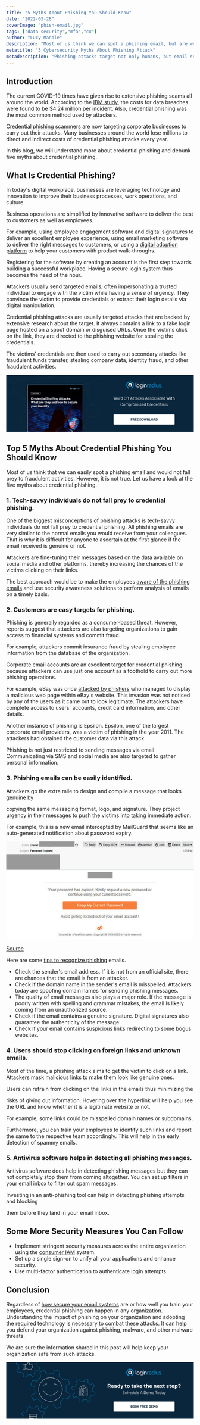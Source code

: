 ```yaml
---
title: "5 Myths About Phishing You Should Know"
date: "2022-03-28"
coverImage: "phish-email.jpg"
tags: ["data security","mfa","cx"]
author: "Lucy Manole"
description: "Most of us think we can spot a phishing email, but are we really safe against online fraud? Here are some truths about credential phishing."
metatitle: "5 Cybersecurity Myths About Phishing Attack"
metadescription: "Phishing attacks target not only humans, but email servers as well. It is important to stay alert. Here are a few facts you must know to identify a phishing attack."
---
```


## Introduction

The current COVID-19 times have given rise to extensive phishing scams all around the world. According to the [IBM study](https://newsroom.ibm.com/2021-07-28-IBM-Report-Cost-of-a-Data-Breach-Hits-Record-High-During-Pandemic), the costs for data breaches were found to be $4.24 million per incident.  Also, credential phishing was the most common method used by attackers.

Credential [phishing scammers](https://www.loginradius.com/blog/identity/phishing-for-identity/) are now targeting corporate businesses to carry out their attacks. Many businesses around the world lose millions to direct and indirect costs of credential phishing attacks every year. 

In this blog, we will understand more about credential phishing and debunk five myths about credential phishing.


## What Is Credential Phishing?

In today's digital workplace, businesses are leveraging technology and innovation to improve their business processes, work operations, and culture. 

Business operations are simplified by innovative software to deliver the best to customers as well as employees. 

For example, using employee engagement software and digital signatures to deliver an excellent employee experience, using email marketing software to deliver the right messages to customers, or using a [digital adoption platform](https://www.walkme.com/glossary/digital-adoption-platform/) to help your customers with product walk-throughs.

Registering for the software by creating an account is the first step towards building a successful workplace. Having a secure login system thus becomes the need of the hour. 

Attackers usually send targeted emails, often impersonating a trusted individual to engage with the victim while having a sense of urgency. They convince the victim to provide credentials or extract their login details via digital manipulation. 

Credential phishing attacks are usually targeted attacks that are backed by extensive research about the target. It always contains a link to a fake login page hosted on a spoof domain or disguised URLs. Once the victims click on the link, they are directed to the phishing website for stealing the credentials.

The victims' credentials are then used to carry out secondary attacks like fraudulent funds transfer, stealing company data, identity fraud, and other fraudulent activities.

[![WP-credential-stuffing](WP-credential-stuffing.png)](https://www.loginradius.com/resource/understanding-credential-stuffing-attacks-whitepaper)


## Top 5 Myths About Credential Phishing You Should Know

Most of us think that we can easily spot a phishing email and would not fall prey to fraudulent activities. However, it is not true. Let us have a look at the five myths about credential phishing.


### 1. Tech-savvy individuals do not fall prey to credential phishing.

One of the biggest misconceptions of phishing attacks is tech-savvy individuals do not fall prey to credential phishing. All phishing emails are very similar to the normal emails you would receive from your colleagues. That is why it is difficult for anyone to ascertain at the first glance if the email received is genuine or not.

Attackers are fine-tuning their messages based on the data available on social media and other platforms, thereby increasing the chances of the victims clicking on their links. 

The best approach would be to make the employees [aware of the phishing emails](https://www.loginradius.com/blog/identity/stop-scammers-getting-email-address/) and use security awareness solutions to perform analysis of emails on a timely basis. 


### 2. Customers are easy targets for phishing.

Phishing is generally regarded as a consumer-based threat. However, reports suggest that attackers are also targeting organizations to gain access to financial systems and commit fraud. 

For example, attackers commit insurance fraud by stealing employee information from the database of the organization. 

Corporate email accounts are an excellent target for credential phishing because attackers can use just one account as a foothold to carry out more phishing operations. 

For example, eBay was once [attacked by phishers](https://news.netcraft.com/archives/2015/09/23/ebay-phishing-sites-hosted-by-ebay.html) who managed to display a malicious web page within eBay's website. This invasion was not noticed by any of the users as it came out to look legitimate. The attackers have complete access to users' accounts, credit card information, and other details.

Another instance of phishing is Epsilon. Epsilon, one of the largest corporate email providers, was a victim of phishing in the year 2011. The attackers had obtained the customer data via this attack.

Phishing is not just restricted to sending messages via email. Communicating via SMS and social media are also targeted to gather personal information. 


### 3. Phishing emails can be easily identified.

Attackers go the extra mile to design and compile a message that looks genuine by 

copying the same messaging format, logo, and signature. They project urgency in their messages to push the victims into taking immediate action.

For example, this is a new email intercepted by MailGuard that seems like an auto-generated notification about password expiry. 


![ss-1](ss-1.jpg)


[Source](https://www.mailguard.com.au/blog/phishing-email-employing-cpanel-branding-claims-your-password-has-expired) 

Here are some [tips to recognize phishing](https://www.loginradius.com/blog/identity/phishing-for-identity/) emails.



* Check the sender's email address. If it is not from an official site, there are chances that the email is from an attacker.
* Check if the domain name in the sender's email is misspelled. Attackers today are spoofing domain names for sending phishing messages.
* The quality of email messages also plays a major role. If the message is poorly written with spelling and grammar mistakes, the email is likely coming from an unauthorized source.
* Check if the email contains a genuine signature. Digital signatures also guarantee the authenticity of the message.
* Check if your email contains suspicious links redirecting to some bogus websites.  


### 4. Users should stop clicking on foreign links and unknown emails.

Most of the time, a phishing attack aims to get the victim to click on a link. Attackers mask malicious links to make them look like genuine ones.

Users can refrain from clicking on the links in the emails thus minimizing the 

risks of giving out information. Hovering over the hyperlink will help you see the URL and know whether it is a legitimate website or not. 

For example, some links could be misspelled domain names or subdomains. 

Furthermore, you can train your employees to identify such links and report the same to the respective team accordingly. This will help in the early detection of spammy emails.


### 5. Antivirus software helps in detecting all phishing messages.

Antivirus software does help in detecting phishing messages but they can not completely stop them from coming altogether. You can set up filters in your email inbox to filter out spam messages. 

Investing in an anti-phishing tool can help in detecting phishing attempts and blocking 

them before they land in your email inbox. 


## Some More Security Measures You Can Follow


* Implement stringent security measures across the entire organization using the [consumer IAM](https://www.loginradius.com/blog/identity/customer-identity-and-access-management/) system. 
* Set up a single sign-on to unify all your applications and enhance security.
* Use multi-factor authentication to authenticate login attempts.

## Conclusion

Regardless of [how secure your email systems](https://www.loginradius.com/blog/identity/secure-email-address-website/) are or how well you train your employees, credential phishing can happen in any organization. Understanding the impact of phishing on your organization and adopting the required technology is necessary to combat these attacks. It can help you defend your organization against phishing, malware, and other malware threats.

We are sure the information shared in this post will help keep your organization safe from such attacks. 
 
[![book-a-free-demo-loginradius](../../assets/book-a-demo-loginradius.png)](https://www.loginradius.com/book-a-demo/)
